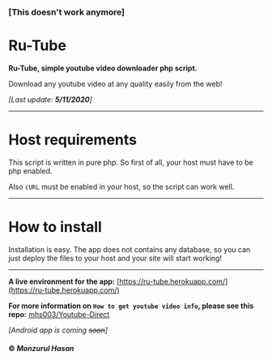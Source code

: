 ### [This doesn't work anymore]



# Ru-Tube
**Ru-Tube, simple youtube video downloader php script.**

Download any youtube video at any quality easily from the web!

*[Last update: **5/11/2020**]*

---

# Host requirements
This script is written in pure php. So first of all, your host must have to be php enabled.

Also <code>cURL</code> must be enabled in your host, so the script can work well.
 
---

# How to install
Installation is easy. The app does not contains any database, so you can just deploy the files to your host and your site will start working!

---

**A live environment for the app:**
[https://ru-tube.herokuapp.com/](https://ru-tube.herokuapp.com/)

**For more information on ``How to get youtube video info``, please see this repo:** [mhs003/Youtube-Direct](https://github.com/mhs003/Youtube-Direct)

*[Android app is coming ~~soon~~]*

#### © *Monzurul Hasan*

